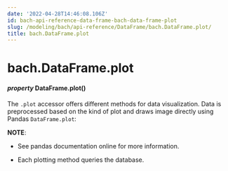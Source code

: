 ```yaml
---
date: '2022-04-28T14:46:08.106Z'
id: bach-api-reference-data-frame-bach-data-frame-plot
slug: /modeling/bach/api-reference/DataFrame/bach.DataFrame.plot/
title: bach.DataFrame.plot
---
```


# bach.DataFrame.plot


#### _property_ DataFrame.plot()
The `.plot` accessor offers different methods for data visualization. Data is preprocessed based
on the kind of plot and draws image directly using Pandas `DataFrame.plot`:

**NOTE**: 
* See pandas documentation online for more information.


* Each plotting method queries the database.

<!-- !! processed by numpydoc !! -->
